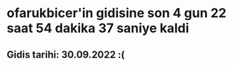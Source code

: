 # ofarukbicer'in gidisine son 4 gun 22 saat 54 dakika 37 saniye kaldi

## Gidis tarihi: 30.09.2022 :(
